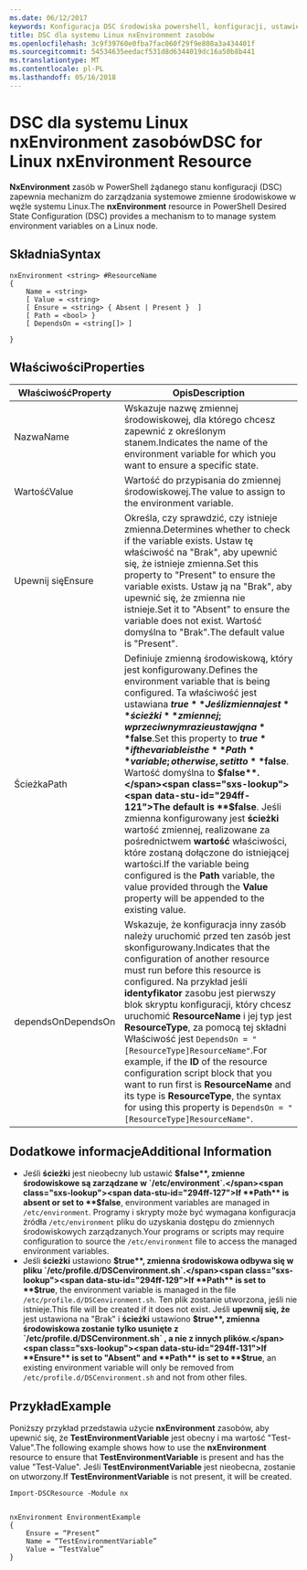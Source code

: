 ```yaml
---
ms.date: 06/12/2017
keywords: Konfiguracja DSC środowiska powershell, konfiguracji, ustawienia
title: DSC dla systemu Linux nxEnvironment zasobów
ms.openlocfilehash: 3c9f39760e0fba7fac060f29f9e808a3a434401f
ms.sourcegitcommit: 54534635eedacf531d8d6344019dc16a50b8b441
ms.translationtype: MT
ms.contentlocale: pl-PL
ms.lasthandoff: 05/16/2018
---
```

# <a name="dsc-for-linux-nxenvironment-resource"></a><span data-ttu-id="294ff-103">DSC dla systemu Linux nxEnvironment zasobów</span><span class="sxs-lookup"><span data-stu-id="294ff-103">DSC for Linux nxEnvironment Resource</span></span>

<span data-ttu-id="294ff-104">**NxEnvironment** zasób w PowerShell żądanego stanu konfiguracji (DSC) zapewnia mechanizm do zarządzania systemowe zmienne środowiskowe w węźle systemu Linux.</span><span class="sxs-lookup"><span data-stu-id="294ff-104">The **nxEnvironment** resource in PowerShell Desired State Configuration (DSC) provides a mechanism to to manage system environment variables on a Linux node.</span></span>

## <a name="syntax"></a><span data-ttu-id="294ff-105">Składnia</span><span class="sxs-lookup"><span data-stu-id="294ff-105">Syntax</span></span>

```
nxEnvironment <string> #ResourceName
{
    Name = <string>
    [ Value = <string>
    [ Ensure = <string> { Absent | Present }  ]
    [ Path = <bool> }
    [ DependsOn = <string[]> ]

}
```

## <a name="properties"></a><span data-ttu-id="294ff-106">Właściwości</span><span class="sxs-lookup"><span data-stu-id="294ff-106">Properties</span></span>

|  <span data-ttu-id="294ff-107">Właściwość</span><span class="sxs-lookup"><span data-stu-id="294ff-107">Property</span></span> |  <span data-ttu-id="294ff-108">Opis</span><span class="sxs-lookup"><span data-stu-id="294ff-108">Description</span></span> |
|---|---|
| <span data-ttu-id="294ff-109">Nazwa</span><span class="sxs-lookup"><span data-stu-id="294ff-109">Name</span></span>| <span data-ttu-id="294ff-110">Wskazuje nazwę zmiennej środowiskowej, dla którego chcesz zapewnić z określonym stanem.</span><span class="sxs-lookup"><span data-stu-id="294ff-110">Indicates the name of the environment variable for which you want to ensure a specific state.</span></span>|
| <span data-ttu-id="294ff-111">Wartość</span><span class="sxs-lookup"><span data-stu-id="294ff-111">Value</span></span>| <span data-ttu-id="294ff-112">Wartość do przypisania do zmiennej środowiskowej.</span><span class="sxs-lookup"><span data-stu-id="294ff-112">The value to assign to the environment variable.</span></span>|
| <span data-ttu-id="294ff-113">Upewnij się</span><span class="sxs-lookup"><span data-stu-id="294ff-113">Ensure</span></span>| <span data-ttu-id="294ff-114">Określa, czy sprawdzić, czy istnieje zmienna.</span><span class="sxs-lookup"><span data-stu-id="294ff-114">Determines whether to check if the variable exists.</span></span> <span data-ttu-id="294ff-115">Ustaw tę właściwość na "Brak", aby upewnić się, że istnieje zmienna.</span><span class="sxs-lookup"><span data-stu-id="294ff-115">Set this property to "Present" to ensure the variable exists.</span></span> <span data-ttu-id="294ff-116">Ustaw ją na "Brak", aby upewnić się, że zmienna nie istnieje.</span><span class="sxs-lookup"><span data-stu-id="294ff-116">Set it to "Absent" to ensure the variable does not exist.</span></span> <span data-ttu-id="294ff-117">Wartość domyślna to "Brak".</span><span class="sxs-lookup"><span data-stu-id="294ff-117">The default value is "Present".</span></span>|
| <span data-ttu-id="294ff-118">Ścieżka</span><span class="sxs-lookup"><span data-stu-id="294ff-118">Path</span></span>| <span data-ttu-id="294ff-119">Definiuje zmienną środowiskową, który jest konfigurowany.</span><span class="sxs-lookup"><span data-stu-id="294ff-119">Defines the environment variable that is being configured.</span></span> <span data-ttu-id="294ff-120">Ta właściwość jest ustawiana **$true** Jeśli zmienna jest **ścieżki** zmiennej; w przeciwnym razie ustaw ją na **$false**.</span><span class="sxs-lookup"><span data-stu-id="294ff-120">Set this property to **$true** if the variable is the **Path** variable; otherwise, set it to **$false**.</span></span> <span data-ttu-id="294ff-121">Wartość domyślna to **$false**.</span><span class="sxs-lookup"><span data-stu-id="294ff-121">The default is **$false**.</span></span> <span data-ttu-id="294ff-122">Jeśli zmienna konfigurowany jest **ścieżki** wartość zmiennej, realizowane za pośrednictwem **wartość** właściwości, które zostaną dołączone do istniejącej wartości.</span><span class="sxs-lookup"><span data-stu-id="294ff-122">If the variable being configured is the **Path** variable, the value provided through the **Value** property will be appended to the existing value.</span></span>|
| <span data-ttu-id="294ff-123">dependsOn</span><span class="sxs-lookup"><span data-stu-id="294ff-123">DependsOn</span></span> | <span data-ttu-id="294ff-124">Wskazuje, że konfiguracja inny zasób należy uruchomić przed ten zasób jest skonfigurowany.</span><span class="sxs-lookup"><span data-stu-id="294ff-124">Indicates that the configuration of another resource must run before this resource is configured.</span></span> <span data-ttu-id="294ff-125">Na przykład jeśli **identyfikator** zasobu jest pierwszy blok skryptu konfiguracji, który chcesz uruchomić **ResourceName** i jej typ jest **ResourceType**, za pomocą tej składni Właściwość jest `DependsOn = "[ResourceType]ResourceName"`.</span><span class="sxs-lookup"><span data-stu-id="294ff-125">For example, if the **ID** of the resource configuration script block that you want to run first is **ResourceName** and its type is **ResourceType**, the syntax for using this property is `DependsOn = "[ResourceType]ResourceName"`.</span></span>|

## <a name="additional-information"></a><span data-ttu-id="294ff-126">Dodatkowe informacje</span><span class="sxs-lookup"><span data-stu-id="294ff-126">Additional Information</span></span>

* <span data-ttu-id="294ff-127">Jeśli **ścieżki** jest nieobecny lub ustawić **$false**, zmienne środowiskowe są zarządzane w `/etc/environment`.</span><span class="sxs-lookup"><span data-stu-id="294ff-127">If **Path** is absent or set to **$false**, environment variables are managed in `/etc/environment`.</span></span> <span data-ttu-id="294ff-128">Programy i skrypty może być wymagana konfiguracja źródła `/etc/environment` pliku do uzyskania dostępu do zmiennych środowiskowych zarządzanych.</span><span class="sxs-lookup"><span data-stu-id="294ff-128">Your programs or scripts may require configuration to source the `/etc/environment` file to access the managed environment variables.</span></span>
* <span data-ttu-id="294ff-129">Jeśli **ścieżki** ustawiono **$true**, zmienna środowiskowa odbywa się w pliku `/etc/profile.d/DSCenvironment.sh`.</span><span class="sxs-lookup"><span data-stu-id="294ff-129">If **Path** is set to **$true**, the environment variable is managed in the file `/etc/profile.d/DSCenvironment.sh`.</span></span> <span data-ttu-id="294ff-130">Ten plik zostanie utworzona, jeśli nie istnieje.</span><span class="sxs-lookup"><span data-stu-id="294ff-130">This file will be created if it does not exist.</span></span> <span data-ttu-id="294ff-131">Jeśli **upewnij się, że** jest ustawiona na "Brak" i **ścieżki** ustawiono **$true**, zmienna środowiskowa zostanie tylko usunięte z `/etc/profile.d/DSCenvironment.sh` , a nie z innych plików.</span><span class="sxs-lookup"><span data-stu-id="294ff-131">If **Ensure** is set to "Absent" and **Path** is set to **$true**, an existing environment variable will only be removed from `/etc/profile.d/DSCenvironment.sh` and not from other files.</span></span>

## <a name="example"></a><span data-ttu-id="294ff-132">Przykład</span><span class="sxs-lookup"><span data-stu-id="294ff-132">Example</span></span>

<span data-ttu-id="294ff-133">Poniższy przykład przedstawia użycie **nxEnvironment** zasobów, aby upewnić się, że **TestEnvironmentVariable** jest obecny i ma wartość "Test-Value".</span><span class="sxs-lookup"><span data-stu-id="294ff-133">The following example shows how to use the **nxEnvironment** resource to ensure that **TestEnvironmentVariable** is present and has the value "Test-Value".</span></span> <span data-ttu-id="294ff-134">Jeśli **TestEnvironmentVariable** jest nieobecna, zostanie on utworzony.</span><span class="sxs-lookup"><span data-stu-id="294ff-134">If **TestEnvironmentVariable** is not present, it will be created.</span></span>

```
Import-DSCResource -Module nx


nxEnvironment EnvironmentExample
{
    Ensure = “Present”
    Name = “TestEnvironmentVariable”
    Value = “TestValue”
}
```